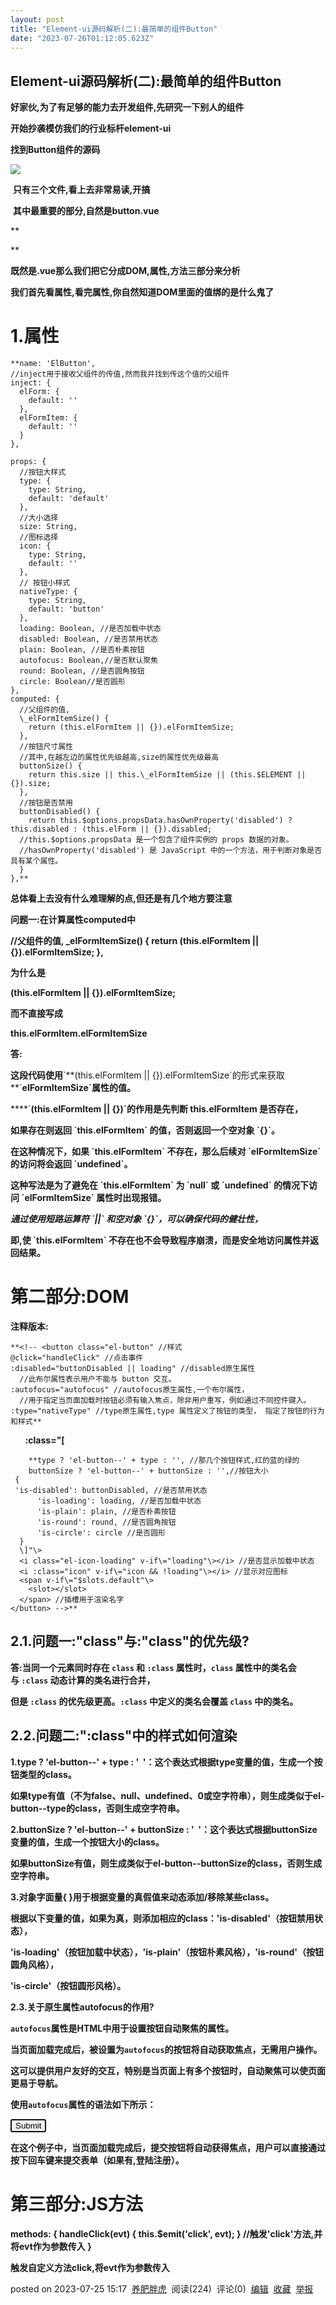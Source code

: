```yaml
---
layout: post
title: "Element-ui源码解析(二):最简单的组件Button"
date: "2023-07-26T01:12:05.623Z"
---
```

Element-ui源码解析(二):最简单的组件Button
------------------------------

**好家伙,为了有足够的能力去开发组件,先研究一下别人的组件**

**开始抄袭模仿我们的行业标杆element-ui**

**找到Button组件的源码**

**![](https://img2023.cnblogs.com/blog/2501855/202307/2501855-20230719154355887-1923183011.png)**

 **只有三个文件,看上去非常易读,开搞**

 **其中最重要的部分,自然是button.vue**

**<template>
    <button
      class\="el-button" 
      @click\="handleClick"
      :disabled\="buttonDisabled || loading"
      :autofocus\="autofocus"
      :type\="nativeType"
      :class\="\[
        type ? 'el-button--' + type : '',
        buttonSize ? 'el-button--' + buttonSize : '',
        {
          'is-disabled': buttonDisabled,
          'is-loading': loading,
          'is-plain': plain,
          'is-round': round,
          'is-circle': circle
        }
      \]"
    >
      <i class="el-icon-loading" v-if\="loading"\></i> 
      <i :class="icon" v-if\="icon && !loading"\></i>
      <span v-if\="$slots.default"\><slot></slot></span>
    </button>
  </template>

  <script>
    export default {
      name: 'ElButton',
  
      inject: {
        elForm: {
          default: ''
        },
        elFormItem: {
          default: ''
        }
      },
  
      props: {
        type: {
          type: String,
          default: 'default'
        },
        size: String,
        icon: {
          type: String,
          default: ''
        },
        // 图标样式
        nativeType: {
          type: String,
          default: 'button'
        },
        loading: Boolean,
        disabled: Boolean,
        plain: Boolean,
        autofocus: Boolean,
        round: Boolean,
        circle: Boolean
      },
      computed: {
        \_elFormItemSize() {
          return (this.elFormItem || {}).elFormItemSize;
        },
        buttonSize() {
          return this.size || this.\_elFormItemSize || (this.$ELEMENT || {}).size;
        },
        buttonDisabled() {
          return this.$options.propsData.hasOwnProperty('disabled') ? this.disabled : (this.elForm || {}).disabled;
        }
      },
      methods: {
        handleClick(evt) {
          this.$emit('click', evt);
        }
      }
    };
  </script>**
  

**既然是.vue那么我们把它分成DOM,属性,方法三部分来分析**

**我们首先看属性,看完属性,你自然知道DOM里面的值绑的是什么鬼了**

**1.属性**
========

    **name: 'ElButton',
    //inject用于接收父组件的传值,然而我并找到传这个值的父组件
    inject: {
      elForm: {
        default: ''
      },
      elFormItem: {
        default: ''
      }
    },

    props: {
      //按钮大样式
      type: {
        type: String,
        default: 'default'
      },
      //大小选择
      size: String,
      //图标选择
      icon: {
        type: String,
        default: ''
      },
      // 按钮小样式
      nativeType: {
        type: String,
        default: 'button'
      },
      loading: Boolean, //是否加载中状态
      disabled: Boolean, //是否禁用状态
      plain: Boolean, //是否朴素按钮
      autofocus: Boolean,//是否默认聚焦
      round: Boolean, //是否圆角按钮
      circle: Boolean//是否圆形
    },
    computed: {
      //父组件的值,
      \_elFormItemSize() {
        return (this.elFormItem || {}).elFormItemSize;
      },
      //按钮尺寸属性
      //其中,在越左边的属性优先级越高,size的属性优先级最高
      buttonSize() {
        return this.size || this.\_elFormItemSize || (this.$ELEMENT || {}).size;
      },
      //按钮是否禁用
      buttonDisabled() {
        return this.$options.propsData.hasOwnProperty('disabled') ? this.disabled : (this.elForm || {}).disabled;
      //this.$options.propsData 是一个包含了组件实例的 props 数据的对象。 
      //hasOwnProperty('disabled') 是 JavaScript 中的一个方法，用于判断对象是否具有某个属性。
      }
    },**

**总体看上去没有什么难理解的点,但还是有几个地方要注意**

**问题一:在计算属性computed中**

**//父组件的值,
      \_elFormItemSize() {
        return (this.elFormItem || {}).elFormItemSize;
      },**

**为什么是**

**(this.elFormItem || {}).elFormItemSize;**

**而不直接写成**

**this.elFormItem.elFormItemSize**

**答:**

**这段代码使用**\`**(this.elFormItem || {}).elFormItemSize\`的形式来获取 **\`**elFormItemSize\`属性的值。**

****\`**(this.elFormItem || {})\`的作用是先判断 this.elFormItem 是否存在，**

**如果存在则返回 \`this.elFormItem\` 的值，否则返回一个空对象 \`{}\`。**

**在这种情况下，如果 \`this.elFormItem\` 不存在，那么后续对 \`elFormItemSize\` 的访问将会返回 \`undefined\`。**

**这种写法是为了避免在 \`this.elFormItem\` 为 \`null\` 或 \`undefined\` 的情况下访问 \`elFormItemSize\` 属性时出现报错。**

_**通过使用短路运算符 \`||\` 和空对象 \`{}\`，可以确保代码的健壮性，**_

**即,使 \`this.elFormItem\` 不存在也不会导致程序崩溃，而是安全地访问属性并返回结果。**

第二部分:DOM
========

**<template>
    <button
      class="el-button" 
      @click="handleClick"
      :disabled="buttonDisabled || loading"
      :autofocus="autofocus"
      :type="nativeType"
      :class="\[
        type ? 'el-button--' + type : '',
        buttonSize ? 'el-button--' + buttonSize : '',
        {
          'is-disabled': buttonDisabled,
          'is-loading': loading,
          'is-plain': plain,
          'is-round': round,
          'is-circle': circle
        }
      \]"
    >
      <i class="el-icon-loading" v-if="loading"></i> 
      <i :class="icon" v-if="icon && !loading"></i>
      <span v-if="$slots.default"><slot></slot></span>
    </button>
  </template>**

**注释版本:**

    **<!-- <button class="el-button" //样式 
    @click="handleClick" //点击事件 
    :disabled="buttonDisabled || loading" //disabled原生属性
      //此布尔属性表示用户不能与 button 交互。 
    :autofocus="autofocus" //autofocus原生属性,一个布尔属性， 
      //用于指定当页面加载时按钮必须有输入焦点，除非用户重写，例如通过不同控件键入。
    :type="nativeType" //type原生属性,type 属性定义了按钮的类型， 指定了按钮的行为和样式** 

      **:class="\[**

        **type ? 'el-button--' + type : '', //那几个按钮样式,红的蓝的绿的
        buttonSize ? 'el-button--' + buttonSize : '',//按钮大小
     {
     'is-disabled': buttonDisabled, //是否禁用状态
          'is-loading': loading, //是否加载中状态
          'is-plain': plain, //是否朴素按钮
          'is-round': round, //是否圆角按钮
          'is-circle': circle //是否圆形
      }
      \]"\>
      <i class="el-icon-loading" v-if\="loading"\></i> //是否显示加载中状态
      <i :class="icon" v-if\="icon && !loading"\></i> //显示对应图标
      <span v-if\="$slots.default"\>
        <slot></slot>
      </span> //插槽用于渲染名字
    </button> -->**

2.1.问题一:"class"与:"class"的优先级?
-----------------------------

**答:当同一个元素同时存在 `class` 和 `:class` 属性时，`class` 属性中的类名会与 `:class` 动态计算的类名进行合并，**

**但是 `:class` 的优先级更高。`:class` 中定义的类名会覆盖 `class` 中的类名。**

2.2.问题二:":class"中的样式如何渲染
------------------------

**1.type ? 'el-button--' + type : '  '：这个表达式根据type变量的值，生成一个按钮类型的class。**

**如果type有值（不为false、null、undefined、0或空字符串），则生成类似于el-button--type的class，否则生成空字符串。**

**2.buttonSize ? 'el-button--' + buttonSize : '  '：这个表达式根据buttonSize变量的值，生成一个按钮大小的class。**

**如果buttonSize有值，则生成类似于el-button--buttonSize的class，否则生成空字符串。**

**3.对象字面量{ }用于根据变量的真假值来动态添加/移除某些class。**

**根据以下变量的值，如果为真，则添加相应的class：'is-disabled'（按钮禁用状态），**

**'is-loading'（按钮加载中状态），'is-plain'（按钮朴素风格），'is-round'（按钮圆角风格），**

**'is-circle'（按钮圆形风格）。**

**2.3.关于原生属性autofocus的作用?**

**`autofocus`属性是HTML中用于设置按钮自动聚焦的属性。**

**当页面加载完成后，被设置为`autofocus`的按钮将自动获取焦点，无需用户操作。**

**这可以提供用户友好的交互，特别是当页面上有多个按钮时，自动聚焦可以使页面更易于导航。**

**使用`autofocus`属性的语法如下所示：**

**<button autofocus>Submit</button>**

**在这个例子中，当页面加载完成后，提交按钮将自动获得焦点，用户可以直接通过按下回车键来提交表单（如果有,登陆注册）。**

第三部分:JS方法
=========

**methods: {
    handleClick(evt) {
      this.$emit('click', evt);
    }
    //触发'click'方法,并将evt作为参数传入
  }**

**触发自定义方法click,将evt作为参数传入**

posted on 2023-07-25 15:17  [养肥胖虎](https://www.cnblogs.com/FatTiger4399/)  阅读(224)  评论(0)  [编辑](https://i.cnblogs.com/EditPosts.aspx?postid=17565804)  [收藏](javascript:void(0))  [举报](javascript:void(0))